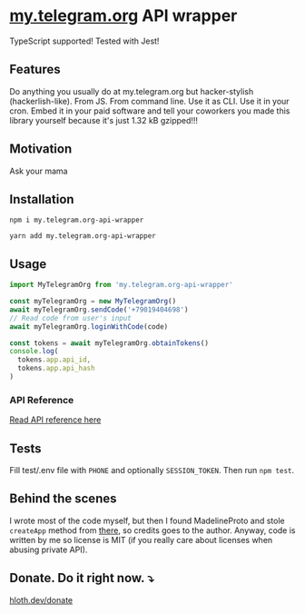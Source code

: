 # [my.telegram.org](https://my.telegram.org) API wrapper

TypeScript supported! Tested with Jest!

## Features

Do anything you usually do at my.telegram.org but hacker-stylish (hackerlish-like). From JS. From command line. Use it as CLI. Use it in your cron. Embed it in your paid software and tell your coworkers you made this library yourself because it's just <!-- SIZE --> 1.32 kB <!-- SIZE --> gzipped!!!

## Motivation

Ask your mama

## Installation

```
npm i my.telegram.org-api-wrapper
```

```
yarn add my.telegram.org-api-wrapper
```

## Usage

```ts
import MyTelegramOrg from 'my.telegram.org-api-wrapper'

const myTelegramOrg = new MyTelegramOrg()
await myTelegramOrg.sendCode('+79019404698')
// Read code from user's input
await myTelegramOrg.loginWithCode(code)

const tokens = await myTelegramOrg.obtainTokens()
console.log(
  tokens.app.api_id,
  tokens.app.api_hash
)
```

### API Reference

[Read API reference here](./API.md)

## Tests

Fill test/.env file with `PHONE` and optionally `SESSION_TOKEN`. Then run `npm test`.

## Behind the scenes

I wrote most of the code myself, but then I found MadelineProto and stole `createApp` method from [there](https://github.com/danog/MadelineProto/blob/25a509ff2e246983823297367eee86bc70c6e2b5/src/danog/MadelineProto/MyTelegramOrgWrapper.php), so credits goes to the author. Anyway, code is written by me so license is MIT (if you really care about licenses when abusing private API).

## Donate. Do it right now. ⤵️

[hloth.dev/donate](https://hloth.dev/donate)